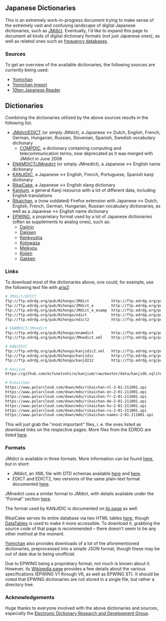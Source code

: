 ## Japanese Dictionaries

This is an extremely work-in-progress document trying to make sense of the extremely vast and confusing landscape of digital Japanese dictionaries, such as [JMdict](https://www.edrdg.org/wiki/index.php/JMdict-EDICT_Dictionary_Project). Eventually, I'd like to expand this page to document all kinds of digital dictionary formats (not just Japanese ones), as well as related ones such as [frequency databases](https://web.archive.org/web/20190309073023/https://forum.koohii.com/thread-9459.html#pid168613).

### Sources

To get an overview of the available dictionaries, the following sources are currently being used:

- [Yomichan](https://foosoft.net/projects/yomichan/#dictionaries)
- [Yomichan Import](https://foosoft.net/projects/yomichan-import/)
- [10ten Japanese Reader](moz-extension://86321be0-05dc-4b88-a962-dba6f18e4187/options.html#kanji-reference-list)

## Dictionaries

Combining the dictionaries utilized by the above sources results in the following list:

- [JMdict/EDICT](https://www.edrdg.org/wiki/index.php/JMdict-EDICT_Dictionary_Project) (or simply JMdict), a Japanese ↔ Dutch, English, French, German, Hungarian, Russian, Slovenian, Spanish, Swedish vocabulary dictionary
   - [COMPDIC](https://www.edrdg.org/jmdict/compdic_doc.html), a dictionary containing computing and telecommunication terms, now deprecated as it was merged with JMdict in June 2008
- [ENAMDICT/JMnedict](https://www.edrdg.org/enamdict/enamdict_doc.html) (or simply JMnedict), a Japanese ↔ English name dictionary
- [KANJIDIC](https://www.edrdg.org/wiki/index.php/KANJIDIC_Project), a Japanese ↔ English, French, Portuguese, Spanish kanji dictionary
- [RikaiCake](https://kireicake.com/rikaicake-online/), a Japanese ↔ English slang dictionary
- [Kanjium](https://github.com/mifunetoshiro/kanjium), a general Kanji resource with a lot of different data, including English translations
- [Rikaichan](https://www.polarcloud.com/getrcx/), a (now outdated) Firefox extension with Japanese ↔ Dutch, English, French, German, Hungarian, Russian vocabulary dictionaries, as well as a Japanese ↔ English name dictionary
- [EPWING](https://web.archive.org/web/20060901221844/http://www.epwing.or.jp:80/), a proprietary format used by a lot of Japanese dictionaries (often as supplements to analog ones), such as:
   - [Daijirin](http://daijirin.dual-d.net/)
   - [Daijisen](https://daijisen.jp/)
   - [Kenkyusha](https://www.kenkyusha.co.jp/modules/00_top/index.php?content_id=1)
   - [Kotowaza](https://www.web-nihongo.com/wn/dictionary/dic_21/d-index.html)
   - [Meikyou](https://www.taishukan.co.jp/book/b197673.html)
   - [Kojien](http://kojien.iwanami.co.jp/)
   - [Gakken](https://www.gakken.co.jp/)

### Links

To download most of the dictionaries above, one could, for example, use the following text file with [aria2](https://aria2.github.io/):

```Bash
# JMdict/EDICT
ftp://ftp.edrdg.org/pub/Nihongo/JMdict			http://ftp.edrdg.org/pub/Nihongo/JMdict
ftp://ftp.edrdg.org/pub/Nihongo/JMdict_e		http://ftp.edrdg.org/pub/Nihongo/JMdict_e
ftp://ftp.edrdg.org/pub/Nihongo/JMdict_e_examp	http://ftp.edrdg.org/pub/Nihongo/JMdict_e_examp
ftp://ftp.edrdg.org/pub/Nihongo/edict			http://ftp.edrdg.org/pub/Nihongo/edict
ftp://ftp.edrdg.org/pub/Nihongo/edict2			http://ftp.edrdg.org/pub/Nihongo/edict2

# ENAMDICT/JMnedict
ftp://ftp.edrdg.org/pub/Nihongo/enamdict		http://ftp.edrdg.org/pub/Nihongo/enamdict
ftp://ftp.edrdg.org/pub/Nihongo/JMnedict.xml	http://ftp.edrdg.org/pub/Nihongo/JMnedict.xml

# KANJIDIC
ftp://ftp.edrdg.org/pub/Nihongo/kanjidic2.xml	http://ftp.edrdg.org/pub/Nihongo/kanjidic2.xml
ftp://ftp.edrdg.org/pub/Nihongo/kanjidic		http://ftp.edrdg.org/pub/Nihongo/kanjidic
ftp://ftp.edrdg.org/pub/Nihongo/kanjd212		http://ftp.edrdg.org/pub/Nihongo/kanjd212

# Kanjium
https://github.com/mifunetoshiro/kanjium/raw/master/data/kanjidb.sqlite

# Rikaichan
https://www.polarcloud.com/down/mdo/rikaichan-nl-2-01-211001.xpi
https://www.polarcloud.com/down/mdo/rikaichan-en-2-01-211001.xpi
https://www.polarcloud.com/down/mdo/rikaichan-fr-2-01-211001.xpi
https://www.polarcloud.com/down/mdo/rikaichan-de-2-01-211001.xpi
https://www.polarcloud.com/down/mdo/rikaichan-hu-2-01-211001.xpi
https://www.polarcloud.com/down/mdo/rikaichan-ru-2-01-211001.xpi
https://www.polarcloud.com/down/mdo/rikaichan-names-2-01-211001.xpi
```

This will just grab the "most important" files, i. e. the ones listed as download links on the respective pages. More files from the EDRDG are listed [here](http://ftp.edrdg.org/pub/Nihongo/#dic_fil).

### Formats

JMdict is available in three formats. More information can be found [here](https://www.edrdg.org/wiki/index.php/JMdict-EDICT_Dictionary_Project#FORMAT), but in short:

- JMdict, an XML file with DTD schemas available [here](https://www.edrdg.org/jmdict/jmdict_dtd_h.html) and [here](https://www.edrdg.org/jmdict/dtd-jmdict.xml).
- EDICT and EDICT2, two versions of the same plain-text format documented [here](https://www.edrdg.org/jmdict/edict.html).

JMnedict uses a similar format to JMdict, with details available under the "Format" section [here](https://www.edrdg.org/enamdict/enamdict_doc.html).

The format used by KANJIDIC is documented on [its page](https://www.edrdg.org/wiki/index.php/KANJIDIC_Project#Content_.26_Format) as well.

RikaiCake serves its entire database via two HTML tables [here](https://kireicake.com/rikaicake-online/), though [DataTables](https://www.datatables.net/) is used to make it more accessible. To download it, grabbing the source code of that page is recommended – there doesn't seem to be any other method at the moment.

[Yomichan](https://foosoft.net/projects/yomichan/#dictionaries) also provides downloads of a lot of the aforementioned dictionaries, preprocessed into a simple JSON format, though these may be out of date due to being unofficial.

Due to EPWING being a proprietary format, not much is known about it. However, its [Wikipedia page](https://wikiless.org/wiki/EPWING?lang=ja#%E4%BB%95%E6%A7%98) provides a few details about the various specifications (EPWING V1 through V6, as well as EPWING ST). It should be noted that EPWING dictionaries are not stored in a single file, but rather a directory tree.

### Acknowledgements

Huge thanks to everyone involved with the above dictionaries and sources, especially the [Electronic Dictionary Research and Development Group](https://www.edrdg.org/).
